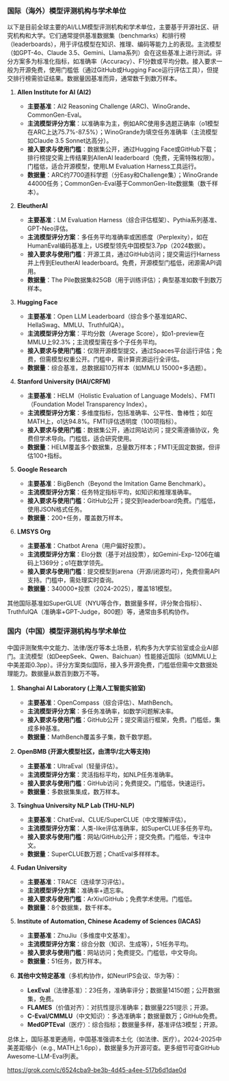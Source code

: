 ### 国际（海外）模型评测机构与学术单位

以下是目前全球主要的AI/LLM模型评测机构和学术单位，主要基于开源社区、研究机构和大学。它们通常提供基准数据集（benchmarks）和排行榜（leaderboards），用于评估模型在知识、推理、编码等能力上的表现。主流模型（如GPT-4o、Claude 3.5、Gemini、Llama系列）会在这些基准上进行测试。评分方案多为标准化指标，如准确率（Accuracy）、F1分数或平均分数。接入要求一般为开源免费，使用门槛低（通过GitHub或Hugging Face运行评估工具），但提交排行榜需验证结果。数据量因基准而异，通常数千到数万样本。

1. **Allen Institute for AI (AI2)**  
   - **主要基准**：AI2 Reasoning Challenge (ARC)、WinoGrande、CommonGen-Eval。  
   - **主流模型评分方案**：以准确率为主，例如ARC使用多选题正确率（o1模型在ARC上达75.7%-87.5%）；WinoGrande为填空任务准确率（主流模型如Claude 3.5 Sonnet达高分）。  
   - **接入要求与使用门槛**：数据集公开，通过Hugging Face或GitHub下载；排行榜提交需上传结果到AllenAI leaderboard（免费，无需特殊权限）。门槛低，适合开源模型，使用LM Evaluation Harness工具运行。  
   - **数据量**：ARC约7700道科学题（分Easy和Challenge集）；WinoGrande 44000任务；CommonGen-Eval基于CommonGen-lite数据集（数千样本）。

2. **EleutherAI**  
   - **主要基准**：LM Evaluation Harness（综合评估框架）、Pythia系列基准、GPT-Neo评估。  
   - **主流模型评分方案**：多任务平均准确率或困惑度（Perplexity），如在HumanEval编码基准上，US模型领先中国模型3.7pp（2024数据）。  
   - **接入要求与使用门槛**：开源工具，通过GitHub访问；提交需运行Harness并上传到EleutherAI leaderboard。免费，开源模型门槛低，闭源需API调用。  
   - **数据量**：The Pile数据集825GB（用于训练评估）；典型基准如数千到数万样本。

3. **Hugging Face**  
   - **主要基准**：Open LLM Leaderboard（综合多个基准如ARC、HellaSwag、MMLU、TruthfulQA）。  
   - **主流模型评分方案**：平均分数（Average Score），如o1-preview在MMLU上92.3%；主流模型需在多个子任务平均。  
   - **接入要求与使用门槛**：仅限开源模型提交，通过Spaces平台运行评估；免费，但需模型权重公开。门槛中，需计算资源运行全评估。  
   - **数据量**：综合基准，总数据超10万样本（如MMLU 15000+多选题）。

4. **Stanford University (HAI/CRFM)**  
   - **主要基准**：HELM（Holistic Evaluation of Language Models）、FMTI（Foundation Model Transparency Index）。  
   - **主流模型评分方案**：多维度指标，包括准确率、公平性、鲁棒性；如在MATH上，o1达94.8%。FMTI评估透明度（100项指标）。  
   - **接入要求与使用门槛**：数据集公开，通过网站访问；提交需遵循协议，免费但学术导向。门槛低，适合研究使用。  
   - **数据量**：HELM覆盖多个数据集，总量数万样本；FMTI无固定数据，但评估100+指标。

5. **Google Research**  
   - **主要基准**：BigBench（Beyond the Imitation Game Benchmark）。  
   - **主流模型评分方案**：任务特定指标平均，如知识和推理准确率。  
   - **接入要求与使用门槛**：GitHub公开；提交到leaderboard免费。门槛低，使用JSON格式任务。  
   - **数据量**：200+任务，覆盖数万样本。

6. **LMSYS Org**  
   - **主要基准**：Chatbot Arena（用户偏好投票）。  
   - **主流模型评分方案**：Elo分数（基于对战投票），如Gemini-Exp-1206在编码上1369分；o1在数学领先。  
   - **接入要求与使用门槛**：提交模型到arena（开源/闭源均可），免费但需API支持。门槛中，需处理实时查询。  
   - **数据量**：340000+投票（2024-2025），覆盖181模型。

其他国际基准如SuperGLUE（NYU等合作，数据量多样，评分聚合指标）、TruthfulQA（准确率+GPT-Judge，800题）等，通常由多机构协作。

### 国内（中国）模型评测机构与学术单位

中国评测聚焦中文能力、法律/医疗等本土场景，机构多为大学实验室或企业AI部门。主流模型（如DeepSeek、Qwen、Baichuan）性能接近国际（如MMLU上中美差距0.3pp）。评分方案类似国际，接入多开源免费，门槛低但需中文数据处理能力。数据量从数百到数万不等。

1. **Shanghai AI Laboratory (上海人工智能实验室)**  
   - **主要基准**：OpenCompass（综合评估）、MathBench。  
   - **主流模型评分方案**：多任务准确率，如数学问题解决率。  
   - **接入要求与使用门槛**：GitHub公开；提交需运行框架，免费。门槛低，集成多种基准。  
   - **数据量**：MathBench覆盖多子集，数千数学题。

2. **OpenBMB (开源大模型社区，由清华/北大等支持)**  
   - **主要基准**：UltraEval（轻量评估）。  
   - **主流模型评分方案**：灵活指标平均，如NLP任务准确率。  
   - **接入要求与使用门槛**：GitHub访问；免费提交。门槛低，快速运行。  
   - **数据量**：多数据集集成，数万样本。

3. **Tsinghua University NLP Lab (THU-NLP)**  
   - **主要基准**：ChatEval、CLUE/SuperCLUE（中文理解评估）。  
   - **主流模型评分方案**：人类-like评估准确率，如SuperCLUE多任务平均。  
   - **接入要求与使用门槛**：网站/GitHub公开；提交免费。门槛低，专注中文。  
   - **数据量**：SuperCLUE数万题；ChatEval多样样本。

4. **Fudan University**  
   - **主要基准**：TRACE（连续学习评估）。  
   - **主流模型评分方案**：准确率+遗忘率。  
   - **接入要求与使用门槛**：ArXiv/GitHub；免费学术使用。门槛低。  
   - **数据量**：8个数据集，数千样本。

5. **Institute of Automation, Chinese Academy of Sciences (IACAS)**  
   - **主要基准**：ZhuJiu（多维度中文基准）。  
   - **主流模型评分方案**：综合分数（知识、生成等），51任务平均。  
   - **接入要求与使用门槛**：网站访问；免费提交。门槛低，中文导向。  
   - **数据量**：51任务，数万样本。

6. **其他中文特定基准**（多机构协作，如NeurIPS会议、华为等）：  
   - **LexEval**（法律基准）：23任务，准确率评分；数据量14150题；公开数据集，免费。  
   - **FLAMES**（价值对齐）：对抗性提示准确率；数据量2251提示；开源。  
   - **C-Eval/CMMLU**（中文知识）：多选准确率；数据量数万；GitHub免费。  
   - **MedGPTEval**（医疗）：综合指标；数据量多样，基准评估3模型；开源。

总体上，国际基准更通用，中国基准强调本土化（如法律、医疗）。2024-2025中美差距缩小（e.g., MATH上1.6pp），数据量多为开源可查。更多细节可查GitHub Awesome-LLM-Eval列表。

https://grok.com/c/6524cba9-be3b-4d45-a4ee-517b6d1dae0d 